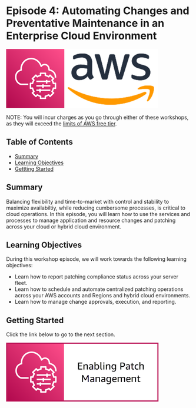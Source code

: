 # Episode 4: Automating Changes and Preventative Maintenance in an Enterprise Cloud Environment

![](media/ssm-aws-logo.png)

NOTE: You will incur charges as you go through either of these workshops, as they will exceed the [limits of AWS free tier](http://docs.aws.amazon.com/awsaccountbilling/latest/aboutv2/free-tier-limits.html).

## Table of Contents

- [Summary](#summary)
- [Learning Objectives](#learning-objectives)
- [Gettting Started](#getting-started)

## Summary

Balancing flexibility and time-to-market with control and stability to maximize availabiltiy, while reducing cumbersome processes, is critical to cloud operations. In this episode, you will learn how to use the services and processes to manage application and resource changes and patching across your cloud or hybrid cloud environment. 

## Learning Objectives

During this workshop episode, we will work towards the following learning objectives:

- Learn how to report patching compliance status across your server fleet.
- Learn how to schedule and automate centralized patching operations across your AWS accounts and Regions and hybrid cloud environments.
- Learn how to manage change approvals, execution, and reporting.

## Getting Started

Click the link below to go to the next section.

[![](media/enabling-patch-management.png)](/episode-04-step-01-enable-patch.md)